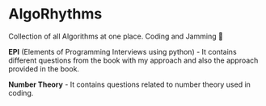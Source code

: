 # AlgoRhythms
Collection of all Algorithms at one place. Coding and Jamming 🎵

**EPI** (Elements of Programming Interviews using python) - It contains different questions from the book with my approach and also the approach provided in the book.

**Number Theory** - It contains questions related to number theory used in coding.
